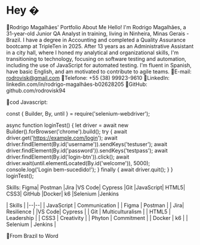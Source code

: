 # Hey �
🔹Rodrigo Magalhães' Portfolio
About Me
Hello! I'm Rodrigo Magalhães, a 31-year-old Junior QA Analyst in training, living in Ninheira, Minas Gerais - Brazil.
I have a degree in Accounting and completed a Quality Assurance bootcamp at TripleTen in 2025. After 13 years
as an Administrative Assistant in a city hall, where I honed my analytical and organizational skills, I'm transitioning
to technology, focusing on software testing and automation, including the use of JavaScript for automated testing.
I'm fluent in Spanish, have basic English, and am motivated to contribute to agile teams.
🔹E-mail: rodrovisk@gmail.com
🔹Telefone: +55 (38) 99923-9610
🔹LinkedIn: linkedin.com/in/rodrigo-magalhães-b02628205
🔹GitHub: github.com/rodrovisk94

🔹cod Javascript:

const { Builder, By, until } = require('selenium-webdriver');

async function loginTest() {
    let driver = await new Builder().forBrowser('chrome').build();
    try {
        await driver.get('https://example.com/login');
        await driver.findElement(By.id('username')).sendKeys('testuser');
        await driver.findElement(By.id('password')).sendKeys('testpass');
        await driver.findElement(By.id('login-btn')).click();
        await driver.wait(until.elementLocated(By.id('welcome')), 5000);
        console.log('Login bem-sucedido!');
    } finally {
        await driver.quit();
    }
}
loginTest();

Skills: 
Figma| Postman |Jira |VS Code| Cypress |Git |JavaScript| HTML5| CSS3| GitHub |Docker| k6 |Selenium |Jenkins

| Skills |
|--|--|
| JavaScript | Communication |
| Figma | Postman |
| Jira| Resilience |
|VS Code| Cypress |
| Git | Multiculturalism |
| HTML5 | Leadership |
| CSS3 | Creativity |
| Phyton | Commitment |
| Docker | k6 |
| Selenium | Jenkins |

📍From Brazil to Word 
